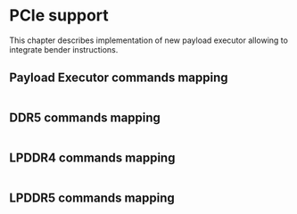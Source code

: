 # PCIe support
This chapter describes implementation of new payload executor allowing to integrate bender instructions.

## Payload Executor commands mapping
```{include} csv/payload-executor-bender.md
```

## DDR5 commands mapping
```{include} csv/dfi-ddr5-bender.md
```

## LPDDR4 commands mapping
```{include} csv/dfi-lpddr4-bender.md
```

## LPDDR5 commands mapping
```{include} csv/dfi-lpddr5-bender.md
```
